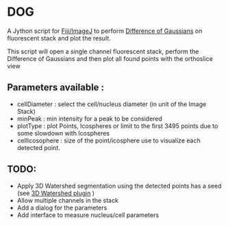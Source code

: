 # DOG
A Jython script for [Fiji/ImageJ](https://github.com/fiji) to perform [Difference of Gaussians](http://en.wikipedia.org/wiki/Difference_of_Gaussians) on fluorescent stack and plot the result.

This script will open a single channel fluorescent stack, perform the Difference of Gaussians and then plot all found points with the orthoslice view

## Parameters available :
- cellDiameter : select the cell/nucleus diameter (in unit of the Image Stack)
- minPeak : min intensity for a peak to be considered
- plotType : plot Points, Icospheres or limit to the first 3495 points due to some slowdown with Icospheres
- cellIcosophere : size of the point/icosphere use to visualize each detected point.

## TODO: 
- Apply 3D Watershed segmentation using the detected points has a seed (see [3D Watershed plugin](http://imagejdocu.tudor.lu/doku.php?id=plugin:segmentation:3d_spots_segmentation:start#d_watershed) )
- Allow multiple channels in the stack
- Add a dialog for the parameters
- Add interface to measure nucleus/cell parameters

